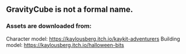 ## GravityCube is not a formal name.
### Assets are downloaded from:
Character model: https://kaylousberg.itch.io/kaykit-adventurers
Building model: https://kaylousberg.itch.io/halloween-bits
